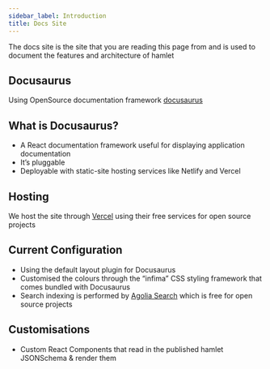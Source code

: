 ```yaml
---
sidebar_label: Introduction
title: Docs Site
---
```


The docs site is the site that you are reading this page from and is used to document the features and architecture of hamlet

## Docusaurus

Using OpenSource documentation framework [docusaurus](https://docusaurus.io/docs)

## What is Docusaurus?

* A React documentation framework useful for displaying application documentation
* It’s pluggable
* Deployable with static-site hosting services like Netlify and Vercel

## Hosting

We host the site through [Vercel](https://vercel.com/hamlet/hamlet-docs) using their free services for open source projects

## Current Configuration

* Using the default layout plugin for Docusaurus
* Customised the colours through the “infima” CSS styling framework that comes bundled with Docusaurus
* Search indexing is performed by [Agolia Search](https://www.algolia.com/) which is free for open source projects

## Customisations

* Custom React Components that read in the published hamlet JSONSchema & render them
